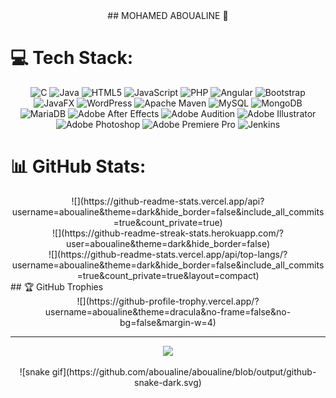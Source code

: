 <div align="center">
  ## MOHAMED ABOUALINE 💫
</div>
  


<!--
**aboualine/aboualine** is a ✨ _special_ ✨ repository because its `README.md` (this file) appears on your GitHub profile.

Here are some ideas to get you started:

- 🔭 I’m currently working on ...
- 🌱 I’m currently learning JAVA...
- 👯 I’m looking to collaborate on java projects...
- 🤔 I’m looking for help with learning spring and docker...
- 💬 Ask me about ...
- 📫 How to reach me: mohamedaboualine@gmail.com...
- 😄 Pronouns: ...
- ⚡ Fun fact: ...
-->


# 💻 Tech Stack:
<div align="center">
  
![C](https://img.shields.io/badge/c-%2300599C.svg?style=for-the-badge&logo=c&logoColor=white) ![Java](https://img.shields.io/badge/java-%23ED8B00.svg?style=for-the-badge&logo=openjdk&logoColor=white) ![HTML5](https://img.shields.io/badge/html5-%23E34F26.svg?style=for-the-badge&logo=html5&logoColor=white) ![JavaScript](https://img.shields.io/badge/javascript-%23323330.svg?style=for-the-badge&logo=javascript&logoColor=%23F7DF1E) ![PHP](https://img.shields.io/badge/php-%23777BB4.svg?style=for-the-badge&logo=php&logoColor=white) ![Angular](https://img.shields.io/badge/angular-%23DD0031.svg?style=for-the-badge&logo=angular&logoColor=white) ![Bootstrap](https://img.shields.io/badge/bootstrap-%238511FA.svg?style=for-the-badge&logo=bootstrap&logoColor=white) ![JavaFX](https://img.shields.io/badge/javafx-%23FF0000.svg?style=for-the-badge&logo=javafx&logoColor=white) ![WordPress](https://img.shields.io/badge/WordPress-%23117AC9.svg?style=for-the-badge&logo=WordPress&logoColor=white) ![Apache Maven](https://img.shields.io/badge/Apache%20Maven-C71A36?style=for-the-badge&logo=Apache%20Maven&logoColor=white) ![MySQL](https://img.shields.io/badge/mysql-4479A1.svg?style=for-the-badge&logo=mysql&logoColor=white) ![MongoDB](https://img.shields.io/badge/MongoDB-%234ea94b.svg?style=for-the-badge&logo=mongodb&logoColor=white) ![MariaDB](https://img.shields.io/badge/MariaDB-003545?style=for-the-badge&logo=mariadb&logoColor=white) ![Adobe After Effects](https://img.shields.io/badge/Adobe%20After%20Effects-9999FF.svg?style=for-the-badge&logo=Adobe%20After%20Effects&logoColor=white) ![Adobe Audition](https://img.shields.io/badge/Adobe%20Audition-9999FF.svg?style=for-the-badge&logo=Adobe%20Audition&logoColor=white) ![Adobe Illustrator](https://img.shields.io/badge/adobe%20illustrator-%23FF9A00.svg?style=for-the-badge&logo=adobe%20illustrator&logoColor=white) ![Adobe Photoshop](https://img.shields.io/badge/adobe%20photoshop-%2331A8FF.svg?style=for-the-badge&logo=adobe%20photoshop&logoColor=white) ![Adobe Premiere Pro](https://img.shields.io/badge/Adobe%20Premiere%20Pro-9999FF.svg?style=for-the-badge&logo=Adobe%20Premiere%20Pro&logoColor=white) ![Jenkins](https://img.shields.io/badge/jenkins-%232C5263.svg?style=for-the-badge&logo=jenkins&logoColor=white)
</div>

# 📊 GitHub Stats:
<div align="center">
![](https://github-readme-stats.vercel.app/api?username=aboualine&theme=dark&hide_border=false&include_all_commits=true&count_private=true)<br/>
![](https://github-readme-streak-stats.herokuapp.com/?user=aboualine&theme=dark&hide_border=false)<br/>
![](https://github-readme-stats.vercel.app/api/top-langs/?username=aboualine&theme=dark&hide_border=false&include_all_commits=true&count_private=true&layout=compact)
</div>
## 🏆 GitHub Trophies
<div align="center">
![](https://github-profile-trophy.vercel.app/?username=aboualine&theme=dracula&no-frame=false&no-bg=false&margin-w=4)

---
[![](https://visitcount.itsvg.in/api?id=aboualine&icon=0&color=4)](https://visitcount.itsvg.in)

<!-- Proudly created with GPRM ( https://gprm.itsvg.in ) -->
</div>
<div align="center">
  ![snake gif](https://github.com/aboualine/aboualine/blob/output/github-snake-dark.svg)
</div>

